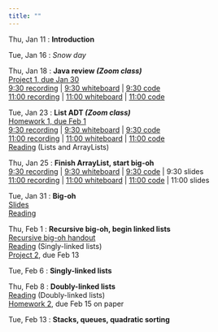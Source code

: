 ```yaml
---
title: ""
---
```


Thu, Jan 11
: **Introduction**  

Tue, Jan 16
: *Snow day*  

Thu, Jan 18
: **Java review <i>(Zoom class)</i>**  
  [Project 1, due Jan 30](projects/proj1)  
  [9:30 recording](https://rhodes.box.com/s/fg8i27wwfjgz9dd7o5h3jglkohld1n97) |
  [9:30 whiteboard](lectures/intro/intro-whiteboard-930.pdf) |
  [9:30 code](https://rhodes.box.com/s/rioobmzqt2u28o3m7ywptts76dktd62d)  
  [11:00 recording](https://rhodes.box.com/s/bmh362txrbi9rrpcp0t56wip42w0depl) |
  [11:00 whiteboard](lectures/intro/intro-whiteboard-11.pdf) |
  [11:00 code](https://rhodes.box.com/s/yn519xol9n0p698s0kfsijoc9kqojzuj)

Tue, Jan 23
: **List ADT <i>(Zoom class)</i>**  
  [Homework 1, due Feb 1](homework/hw1/hw1.pdf)  
  [9:30 recording](https://rhodes.box.com/s/7schl5w7ylb4dj2mptkaxeme8k6w1bdu) |
  [9:30 whiteboard](lectures/list-adt/day1-whiteboard-930.pdf) |
  [9:30 code](https://rhodes.box.com/s/reozr6kuqg8rlualulb0xphm2pj5srnn)  
  [11:00 recording](https://rhodes.box.com/s/k2w89l5n2sjgn1334kbuzr5950y9styf) |
  [11:00 whiteboard](lectures/list-adt/day1-whiteboard-11.pdf) |
  [11:00 code](https://rhodes.box.com/s/uoi2p9wqvbox684j4oi8yu10ejhdrvhn)  
  [Reading](https://rhodes.box.com/s/bza511r23j69uuvn8b3detudczed8tsm) (Lists and ArrayLists)

Thu, Jan 25
: **Finish ArrayList, start big-oh**  
  [9:30 recording](https://rhodes.box.com/s/wu61exrfcjplqse7cv1ffqtspxgs7xie) | [9:30 whiteboard](lectures/list-adt/day2-whiteboard-930.pdf) | [9:30 code](https://rhodes.box.com/s/reozr6kuqg8rlualulb0xphm2pj5srnn) | 9:30 slides   
  [11:00 recording](https://rhodes.box.com/s/6ba5ipczmqbmoh4sx24aiaaalfdaqq5n) | [11:00 whiteboard](lectures/list-adt/day2-whiteboard-930.pdf) | [11:00 code](https://rhodes.box.com/s/uoi2p9wqvbox684j4oi8yu10ejhdrvhn) | 11:00 slides  

Tue, Jan 31
: **Big-oh**  
  [Slides](lectures/big-oh/241-bigoh-slides.pdf)  
  [Reading](https://rhodes.box.com/s/wjf7eyei6v16rbluzc4ci9rckup7hvro)

Thu, Feb 1
: **Recursive big-oh, begin linked lists**  
  [Recursive big-oh handout](lectures/big-oh/recurrence.pdf)  
  [Reading](https://rhodes.box.com/s/e9edx6ebgw4ipm61cl907trljwahk380) (Singly-linked lists)  
  [Project 2](projects/proj2), due Feb 13
  
Tue, Feb 6
: **Singly-linked lists**  

Thu, Feb 8
: **Doubly-linked lists**  
  [Reading](https://rhodes.box.com/s/0hnefr3dgk936tldg9wjh9nxwr11r6a5) (Doubly-linked lists)  
  [Homework 2](homework/hw2/hw2.pdf), due Feb 15 on paper
  
Tue, Feb 13
: **Stacks, queues, quadratic sorting**  
  
<!--

Tue, Month 2
: **Topic**  
  <!--Details-->
  <!--[Slides]()-->


